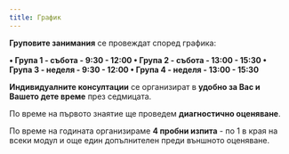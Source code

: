 ```yaml
---
title: График
---
```


**Груповите занимания** се провеждат според графика:

**•	Група 1 - събота - 9:30 - 12:00
•	Група 2 - събота - 13:00 - 15:30
•	Група 3 - неделя - 9:30 - 12:00
•	Група 4 - неделя - 13:00 - 15:30**

**Индивидуалните консултации** се организират в **удобно за Вас и Вашето дете време** през седмицата.

По време на първото знаятие ще проведем **диагностично оценяване**.

По време на годината организираме **4 пробни изпита** - по 1 в края на всеки модул и още един допълнителен преди външното оценяване.
